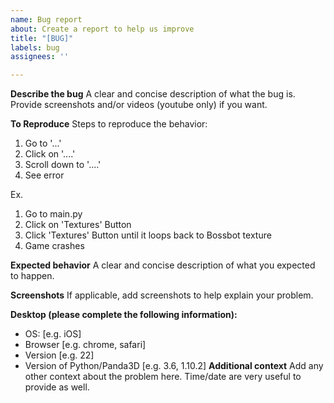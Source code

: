 ```yaml
---
name: Bug report
about: Create a report to help us improve
title: "[BUG]"
labels: bug
assignees: ''

---
```


**Describe the bug**
A clear and concise description of what the bug is.  Provide screenshots and/or videos (youtube only) if you want.

**To Reproduce**
Steps to reproduce the behavior:
1. Go to '...'
2. Click on '....'
3. Scroll down to '....'
4. See error

Ex.
1. Go to main.py
2. Click on 'Textures' Button
3. Click 'Textures' Button until it loops back to Bossbot texture
4. Game crashes

**Expected behavior**
A clear and concise description of what you expected to happen.  

**Screenshots**
If applicable, add screenshots to help explain your problem.

**Desktop (please complete the following information):**
 - OS: [e.g. iOS]
 - Browser [e.g. chrome, safari]
 - Version [e.g. 22]
-  Version of Python/Panda3D [e.g. 3.6, 1.10.2]
**Additional context**
Add any other context about the problem here.  Time/date are very useful to provide as well.
